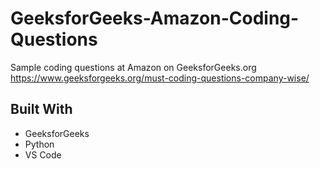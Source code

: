 # GeeksforGeeks-Amazon-Coding-Questions
Sample coding questions at Amazon on GeeksforGeeks.org
https://www.geeksforgeeks.org/must-coding-questions-company-wise/

## Built With
- GeeksforGeeks
- Python
- VS Code
